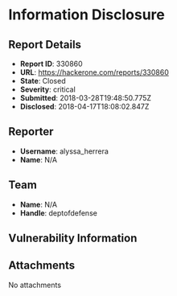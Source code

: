 # Information Disclosure

## Report Details
- **Report ID**: 330860
- **URL**: https://hackerone.com/reports/330860
- **State**: Closed
- **Severity**: critical
- **Submitted**: 2018-03-28T19:48:50.775Z
- **Disclosed**: 2018-04-17T18:08:02.847Z

## Reporter
- **Username**: alyssa_herrera
- **Name**: N/A

## Team
- **Name**: N/A
- **Handle**: deptofdefense

## Vulnerability Information


## Attachments
No attachments
